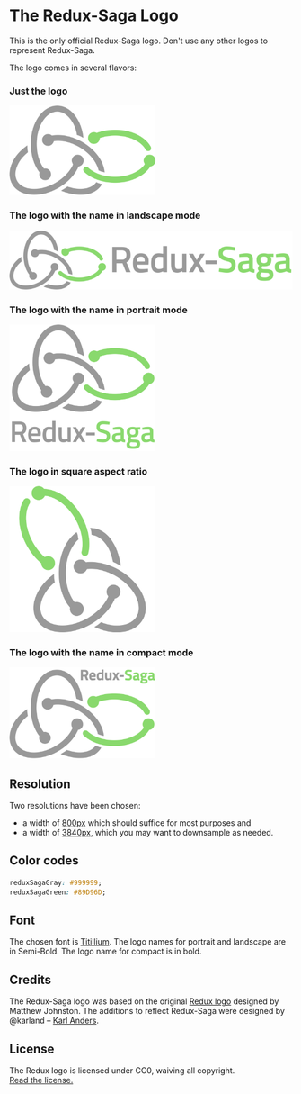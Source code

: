 # The Redux-Saga Logo

This is the only official Redux-Saga logo. Don't use any other logos to represent Redux-Saga.

The logo comes in several flavors:

### Just the logo

<img src='0800/Redux-Saga-Logo.png' alt='Redux Logo' width='260px'>

### The logo with the name in landscape mode

<img src='0800/Redux-Saga-Logo-Landscape.png' alt='Redux Saga Logo Landscape' width='800px'>

### The logo with the name in portrait mode

<img src='0800/Redux-Saga-Logo-Portrait.png' alt='Redux Saga Logo Portrait' width='260px'>

### The logo in square aspect ratio

<img src='0800/Redux-Saga-Logo-Square.png' alt='Redux Saga Logo Square' width='260px'>

### The logo with the name in compact mode

<img src='0800/Redux-Saga-Logo-Compact.png' alt='Redux Saga Logo Compact' width='260px'>

## Resolution

Two resolutions have been chosen: 

+ a width of [800px](0800/) which should suffice for most purposes and 
+ a width of [3840px](3840/), which you may want to downsample as needed.

## Color codes

```CSS
reduxSagaGray: #999999;
reduxSagaGreen: #89D96D;
```

## Font

The chosen font is [Titillium](https://fonts.google.com/specimen/Titillium+Web). The logo names for portrait and landscape are in Semi-Bold. The logo name for compact is in bold.

## Credits

The Redux-Saga logo was based on the original [Redux logo](https://github.com/reactjs/redux/tree/master/logo) designed by Matthew Johnston. The additions to reflect Redux-Saga were designed by @karland – [Karl Anders](https://github.com/karland).


## License 

The Redux logo is licensed under CC0, waiving all copyright.  
[Read the license.](../LICENSE-logo.md)